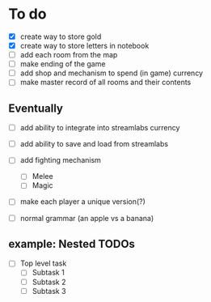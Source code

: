 # To do
- [x] create way to store gold
- [x] create way to store letters in notebook
- [ ] add each room from the map
- [ ] make ending of the game
- [ ] add shop and mechanism to spend (in game) currency
- [ ] make master record of all rooms and their contents

## Eventually
- [ ] add ability to integrate into streamlabs currency
- [ ] add ability to save and load from streamlabs
- [ ] add fighting mechanism
    - [ ] Melee
    - [ ] Magic
- [ ] make each player a unique version(?)
- [ ] normal grammar (an apple vs a banana)


## example: Nested TODOs
- [ ] Top level task
    - [ ] Subtask 1
    - [ ] Subtask 2
    - [ ] Subtask 3
